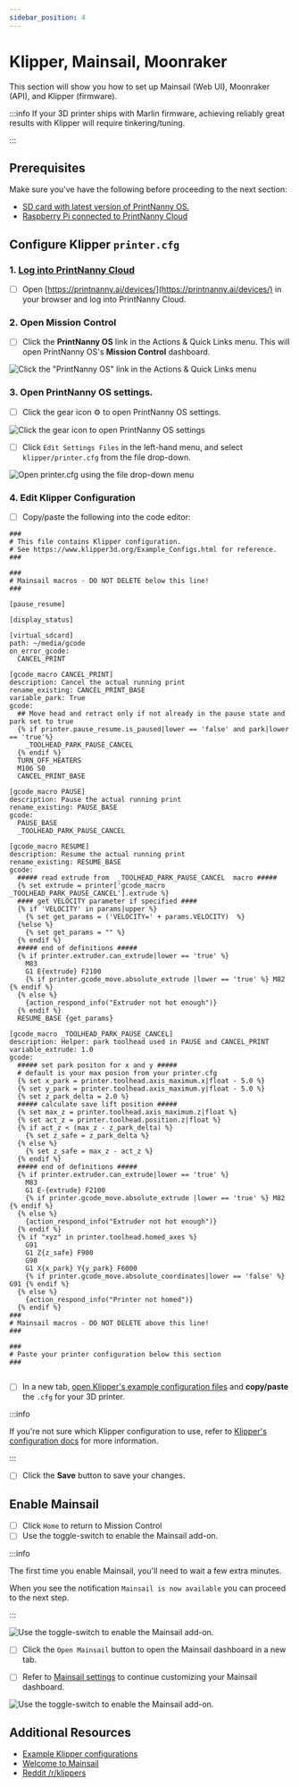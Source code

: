 ```yaml
---
sidebar_position: 4
---
```


# Klipper, Mainsail, Moonraker

This section will show you how to set up Mainsail (Web UI), Moonraker (API), and Klipper (firmware).

:::info
If your 3D printer ships with Marlin firmware, achieving reliably great results with Klipper will require tinkering/tuning.

:::

## Prerequisites

Make sure you've have the following before proceeding to the next section:

* [SD card with latest version of PrintNanny OS.](/docs/quick-start/create-printnanny-os-image/)
* [Raspberry Pi connected to PrintNanny Cloud](https://printnanny.ai/docs/quick-start/connect-printnanny-cloud/)

## Configure Klipper `printer.cfg`

### 1. [Log into PrintNanny Cloud](https://printnanny.ai/devices/)

- [ ] Open [https://printnanny.ai/devices/](https://printnanny.ai/devices/) in your browser and log into PrintNanny Cloud.

### 2. Open Mission Control

- [ ] Click the **PrintNanny OS** link in the Actions & Quick Links menu. This will open PrintNanny OS's **Mission Control** dashboard.

![Click the "PrintNanny OS" link in the Actions & Quick Links menu](./img/open-printnanny-os-mission-control.png)

### 3. Open PrintNanny OS settings.

- [ ] Click the gear icon ⚙️ to open PrintNanny OS settings.

![Click the gear icon to open PrintNanny OS settings](./img/open-printnanny-os-settings.png)

- [ ] Click `Edit Settings Files` in the left-hand menu, and select `klipper/printer.cfg` from the file drop-down.

![Open printer.cfg using the file drop-down menu](./img/mainsail/klipper-settings.png)

### 4. Edit Klipper Configuration

- [ ] Copy/paste the following into the code editor:

```
###
# This file contains Klipper configuration.
# See https://www.klipper3d.org/Example_Configs.html for reference.
###

### 
# Mainsail macros - DO NOT DELETE below this line!
### 

[pause_resume]

[display_status]

[virtual_sdcard]
path: ~/media/gcode
on_error_gcode:
  CANCEL_PRINT

[gcode_macro CANCEL_PRINT]
description: Cancel the actual running print
rename_existing: CANCEL_PRINT_BASE
variable_park: True
gcode:
  ## Move head and retract only if not already in the pause state and park set to true
  {% if printer.pause_resume.is_paused|lower == 'false' and park|lower == 'true'%}
    _TOOLHEAD_PARK_PAUSE_CANCEL
  {% endif %}
  TURN_OFF_HEATERS
  M106 S0
  CANCEL_PRINT_BASE

[gcode_macro PAUSE]
description: Pause the actual running print
rename_existing: PAUSE_BASE
gcode:
  PAUSE_BASE
  _TOOLHEAD_PARK_PAUSE_CANCEL

[gcode_macro RESUME]
description: Resume the actual running print
rename_existing: RESUME_BASE
gcode:
  ##### read extrude from  _TOOLHEAD_PARK_PAUSE_CANCEL  macro #####
  {% set extrude = printer['gcode_macro _TOOLHEAD_PARK_PAUSE_CANCEL'].extrude %}
  #### get VELOCITY parameter if specified ####
  {% if 'VELOCITY' in params|upper %}
    {% set get_params = ('VELOCITY=' + params.VELOCITY)  %}
  {%else %}
    {% set get_params = "" %}
  {% endif %}
  ##### end of definitions #####
  {% if printer.extruder.can_extrude|lower == 'true' %}
    M83
    G1 E{extrude} F2100
    {% if printer.gcode_move.absolute_extrude |lower == 'true' %} M82 {% endif %}
  {% else %}
    {action_respond_info("Extruder not hot enough")}
  {% endif %}
  RESUME_BASE {get_params}

[gcode_macro _TOOLHEAD_PARK_PAUSE_CANCEL]
description: Helper: park toolhead used in PAUSE and CANCEL_PRINT
variable_extrude: 1.0
gcode:
  ##### set park positon for x and y #####
  # default is your max posion from your printer.cfg
  {% set x_park = printer.toolhead.axis_maximum.x|float - 5.0 %}
  {% set y_park = printer.toolhead.axis_maximum.y|float - 5.0 %}
  {% set z_park_delta = 2.0 %}
  ##### calculate save lift position #####
  {% set max_z = printer.toolhead.axis_maximum.z|float %}
  {% set act_z = printer.toolhead.position.z|float %}
  {% if act_z < (max_z - z_park_delta) %}
    {% set z_safe = z_park_delta %}
  {% else %}
    {% set z_safe = max_z - act_z %}
  {% endif %}
  ##### end of definitions #####
  {% if printer.extruder.can_extrude|lower == 'true' %}
    M83
    G1 E-{extrude} F2100
    {% if printer.gcode_move.absolute_extrude |lower == 'true' %} M82 {% endif %}
  {% else %}
    {action_respond_info("Extruder not hot enough")}
  {% endif %}
  {% if "xyz" in printer.toolhead.homed_axes %}
    G91
    G1 Z{z_safe} F900
    G90
    G1 X{x_park} Y{y_park} F6000
    {% if printer.gcode_move.absolute_coordinates|lower == 'false' %} G91 {% endif %}
  {% else %}
    {action_respond_info("Printer not homed")}
  {% endif %}
### 
# Mainsail macros - DO NOT DELETE above this line!
### 

### 
# Paste your printer configuration below this section
###


```

- [ ] In a new tab, [open Klipper's example configuration files](https://github.com/Klipper3d/klipper/tree/master/config)  and **copy/paste** the `.cfg` for your 3D printer.

:::info

If you're not sure which Klipper configuration to use, refer to [Klipper's configuration docs](https://www.klipper3d.org/Example_Configs.html) for more information.

:::

- [ ] Click the **Save** button to save your changes.


## Enable Mainsail

- [ ]  Click `Home` to return to Mission Control
- [ ]  Use the toggle-switch to enable the Mainsail add-on.

:::info

The first time you enable Mainsail, you'll need to wait a few extra minutes.

When you see the notification `Mainsail is now available` you can proceed to the next step. 

:::

![Use the toggle-switch to enable the Mainsail add-on.](./img/mainsail/enable-mainsail.png)


- [ ]  Click the `Open Mainsail` button to open the Mainsail dashboard in a new tab.

- [ ]  Refer to [Mainsail settings](https://docs.mainsail.xyz/overview/settings) to continue customizing your Mainsail dashboard.

![Use the toggle-switch to enable the Mainsail add-on.](./img/mainsail/open-mailsail-button.png)

## Additional Resources

* [Example Klipper configurations](https://www.klipper3d.org/Example_Configs.html)
* [Welcome to Mainsail](https://docs.mainsail.xyz/)
* [Reddit /r/klippers](https://www.reddit.com/r/klippers/)
  